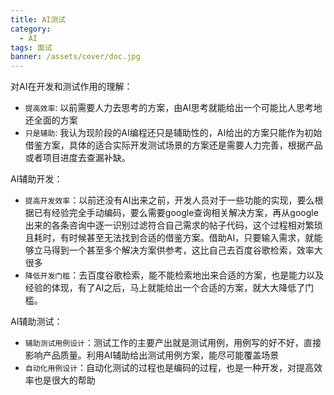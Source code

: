```yaml
---
title: AI测试
category:
  - AI
tags: 面试
banner: /assets/cover/doc.jpg
---
```


对AI在开发和测试作用的理解：
- `提高效率`: 以前需要人力去思考的方案，由AI思考就能给出一个可能比人思考地还全面的方案 
- `只是辅助`: 我认为现阶段的AI编程还只是辅助性的，AI给出的方案只能作为初始借鉴方案，具体的适合实际开发测试场景的方案还是需要人力完善，根据产品或者项目进度去查漏补缺。

AI辅助开发：
- `提高开发效率`：以前还没有AI出来之前，开发人员对于一些功能的实现，要么根据已有经验完全手动编码，要么需要google查询相关解决方案，再从google出来的各条咨询中逐一识别过滤符合自己需求的帖子代码，这个过程相对繁琐且耗时，有时候甚至无法找到合适的借鉴方案。借助AI，只要输入需求，就能够立马得到一个甚至多个解决方案供参考，这比自己去百度谷歌检索，效率大很多
- `降低开发门槛`：去百度谷歌检索，能不能检索地出来合适的方案，也是能力以及经验的体现，有了AI之后，马上就能给出一个合适的方案，就大大降低了门槛。

AI辅助测试：
- `辅助测试用例设计`：测试工作的主要产出就是测试用例，用例写的好不好，直接影响产品质量。利用AI辅助给出测试用例方案，能尽可能覆盖场景
- `自动化用例设计`：自动化测试的过程也是编码的过程，也是一种开发，对提高效率也是很大的帮助
